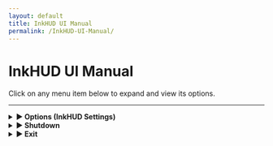 ```yaml
---
layout: default
title: InkHUD UI Manual
permalink: /InkHUD-UI-Manual/
---
```


# InkHUD UI Manual

Click on any menu item below to expand and view its options.

---

<details>
  <summary><strong>▶ Options (InkHUD Settings)</strong></summary>

  <details>
    <summary><strong>▶ Applet (Select Screen to Display)</strong></summary>

    - **All Messages**  
      Displays the last heard message from DMs or channels.  

    - **DMs**  
      Shows the last received direct message.  

    - **Channel 0**  
      Displays all recent messages on Channel 0 in a threaded format.  

    - **Channel 1**  
      Displays all recent messages on Channel 1 in a threaded format.  

    - **Positions**  
      Shows the Node Map Position screen, with "X" markers for locations.  

    - **Recents List**  
      Displays a list of last heard nodes within a specified time frame.  

    - **Heard**  
      Lists all nodes heard within a certain time period.  

    - **Exit**  
      Closes the menu screen.  

  </details>

  <details>
    <summary><strong>▶ Auto-Show (Auto-Switch to New Data)</strong></summary>

    - **All Messages**  
    - **DMs**  
    - **Channel 0**  
    - **Channel 1**  
    - **Positions**  
    - **Recents List**  
    - **Heard**  
    - **Exit** – Closes the menu screen.  

  </details>

  <details>
    <summary><strong>▶ Recent Duration (Filter Recents List by Time)</strong></summary>

    - **2 Minutes**  
    - **5 Minutes**  
    - **10 Minutes**  
    - **30 Minutes**  
    - **60 Minutes**  
    - **120 Minutes**  

  </details>

  <details>
    <summary><strong>▶ Layout</strong></summary>
    Splits the screen into different sections for improved data visualization.
  </details>

  <details>
    <summary><strong>▶ Rotate</strong></summary>
    Rotates the screen clockwise for different orientations.
  </details>

  <details>
    <summary><strong>▶ Notification</strong></summary>
    Enables a notification banner when a new message is received.
  </details>

  <details>
    <summary><strong>▶ Battery Icon</strong></summary>
    Displays the battery level on all screens.
  </details>

</details>

<details>
  <summary><strong>▶ Shutdown</strong></summary>
  Puts the device into **Deep Sleep** while saving all current settings and messages.
</details>

<details>
  <summary><strong>▶ Exit</strong></summary>
  Closes the menu screen.
</details>
